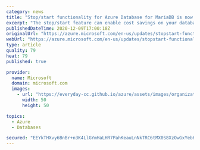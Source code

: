```yaml
---
category: news
title: "Stop/start functionality for Azure Database for MariaDB is now in public preview"
excerpt: "The stop/start feature can enable cost savings on your database servers as you can stop your Database for MariaDB server when not in use and start the server when you resume activity--paying only for what you use."
publishedDateTime: 2020-12-09T17:00:18Z
originalUrl: "https://azure.microsoft.com/en-us/updates/stopstart-functionality-for-azure-database-for-mariadb/"
webUrl: "https://azure.microsoft.com/en-us/updates/stopstart-functionality-for-azure-database-for-mariadb/"
type: article
quality: 79
heat: 79
published: true

provider:
  name: Microsoft
  domain: microsoft.com
  images:
    - url: "https://everyday-cc.github.io/azure/assets/images/organizations/microsoft.com-50x50.jpg"
      width: 50
      height: 50

topics:
  - Azure
  - Databases

secured: "EEYkTHXvy6BnBr+n3K4LlGYmHaLHR7PahKeauLnNkTRC6tMX0S8XzOwGxYebHtr8jMQFaumb3GeLcewkawxBSKsbW1QxYvmG0QDgEBp/5ZkEj2T+5NTnrPbqP7JSzCUDT2BsTy74bRhrUINMKRlNcldfSLNuXJgKoHvkXDpbAMQIqGnUoOSrbzwTuHELCF+pFebkYKx096bRgD1stJp8jn53PXtsY/mqqk8TKBoI8NeOv7u4rWniDxcnXnKWfWzswoiaOR/pjCvPccXN0dbCwNbuns7JkFnVGyglbSSyKvHOo54ahYhYeh64aBQ75ghMsocNZywAt21+8za/qD3EHUdV6P7sy9loXqUwDc7BgvI=;QSLErs2z8tRYDrih0wCbzA=="
---
```


